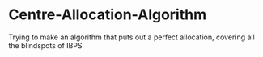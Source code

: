 # Centre-Allocation-Algorithm
Trying to make an algorithm that puts out a perfect allocation, covering all the blindspots of IBPS
